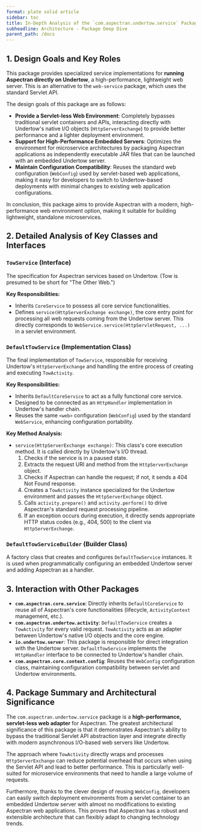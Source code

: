 ```yaml
---
format: plate solid article
sidebar: toc
title: In-Depth Analysis of the `com.aspectran.undertow.service` Package
subheadline: Architecture - Package Deep Dive
parent_path: /docs
---
```


## 1. Design Goals and Key Roles

This package provides specialized service implementations for **running Aspectran directly on Undertow**, a high-performance, lightweight web server. This is an alternative to the `web-service` package, which uses the standard Servlet API.

The design goals of this package are as follows:

-   **Provide a Servlet-less Web Environment**: Completely bypasses traditional servlet containers and APIs, interacting directly with Undertow's native I/O objects (`HttpServerExchange`) to provide better performance and a lighter deployment environment.
-   **Support for High-Performance Embedded Servers**: Optimizes the environment for microservice architectures by packaging Aspectran applications as independently executable JAR files that can be launched with an embedded Undertow server.
-   **Maintain Configuration Compatibility**: Reuses the standard web configuration (`WebConfig`) used by servlet-based web applications, making it easy for developers to switch to Undertow-based deployments with minimal changes to existing web application configurations.

In conclusion, this package aims to provide Aspectran with a modern, high-performance web environment option, making it suitable for building lightweight, standalone microservices.

## 2. Detailed Analysis of Key Classes and Interfaces

### `TowService` (Interface)

The specification for Aspectran services based on Undertow. (Tow is presumed to be short for "The Other Web.")

**Key Responsibilities:**
-   Inherits `CoreService` to possess all core service functionalities.
-   Defines `service(HttpServerExchange exchange)`, the core entry point for processing all web requests coming from the Undertow server. This directly corresponds to `WebService.service(HttpServletRequest, ...)` in a servlet environment.

### `DefaultTowService` (Implementation Class)

The final implementation of `TowService`, responsible for receiving Undertow's `HttpServerExchange` and handling the entire process of creating and executing `TowActivity`.

**Key Responsibilities:**
-   Inherits `DefaultCoreService` to act as a fully functional core service.
-   Designed to be connected as an `HttpHandler` implementation in Undertow's handler chain.
-   Reuses the same `<web>` configuration (`WebConfig`) used by the standard `WebService`, enhancing configuration portability.

**Key Method Analysis:**
-   `service(HttpServerExchange exchange)`: This class's core execution method. It is called directly by Undertow's I/O thread.
    1.  Checks if the service is in a paused state.
    2.  Extracts the request URI and method from the `HttpServerExchange` object.
    3.  Checks if Aspectran can handle the request; if not, it sends a 404 Not Found response.
    4.  Creates a `TowActivity` instance specialized for the Undertow environment and passes the `HttpServerExchange` object.
    5.  Calls `activity.prepare()` and `activity.perform()` to drive Aspectran's standard request processing pipeline.
    6.  If an exception occurs during execution, it directly sends appropriate HTTP status codes (e.g., 404, 500) to the client via `HttpServerExchange`.

### `DefaultTowServiceBuilder` (Builder Class)

A factory class that creates and configures `DefaultTowService` instances. It is used when programmatically configuring an embedded Undertow server and adding Aspectran as a handler.

## 3. Interaction with Other Packages

-   **`com.aspectran.core.service`**: Directly inherits `DefaultCoreService` to reuse all of Aspectran's core functionalities (lifecycle, `ActivityContext` management, etc.).
-   **`com.aspectran.undertow.activity`**: `DefaultTowService` creates a `TowActivity` for every valid request. `TowActivity` acts as an adapter between Undertow's native I/O objects and the core engine.
-   **`io.undertow.server`**: This package is responsible for direct integration with the Undertow server. `DefaultTowService` implements the `HttpHandler` interface to be connected to Undertow's handler chain.
-   **`com.aspectran.core.context.config`**: Reuses the `WebConfig` configuration class, maintaining configuration compatibility between servlet and Undertow environments.

## 4. Package Summary and Architectural Significance

The `com.aspectran.undertow.service` package is a **high-performance, servlet-less web adapter** for Aspectran. The greatest architectural significance of this package is that it demonstrates Aspectran's ability to bypass the traditional Servlet API abstraction layer and integrate directly with modern asynchronous I/O-based web servers like Undertow.

The approach where `TowActivity` directly wraps and processes `HttpServerExchange` can reduce potential overhead that occurs when using the Servlet API and lead to better performance. This is particularly well-suited for microservice environments that need to handle a large volume of requests.

Furthermore, thanks to the clever design of reusing `WebConfig`, developers can easily switch deployment environments from a servlet container to an embedded Undertow server with almost no modifications to existing Aspectran web applications. This proves that Aspectran has a robust and extensible architecture that can flexibly adapt to changing technology trends.
